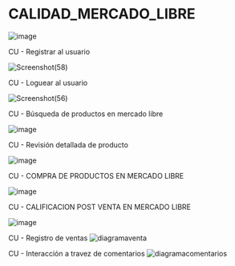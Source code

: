 # CALIDAD_MERCADO_LIBRE

![image](https://user-images.githubusercontent.com/92561404/137435438-834217ee-b021-4d38-9ebf-5193bd53b490.png)

CU - Registrar al usuario

![Screenshot(58)](https://user-images.githubusercontent.com/64567006/137435269-8d05fb9f-6d91-4ab0-9501-59d55d2450bb.png)


CU - Loguear al usuario

![Screenshot(56)](https://user-images.githubusercontent.com/64567006/137435210-11b16f71-cc49-45a8-9f73-9567f97d0fbe.png)




CU - Búsqueda de productos en mercado libre

![image](https://user-images.githubusercontent.com/92562723/137436050-d2b78095-745e-478e-9287-7ff36b7fb06c.png)


CU - Revisión detallada de producto

![image](https://user-images.githubusercontent.com/92562723/137436186-832b4533-8b6a-4899-91b0-e6ca7f730d65.png)


CU - COMPRA DE PRODUCTOS EN MERCADO LIBRE

![image](https://user-images.githubusercontent.com/92561404/137434156-13493419-7ea3-4a96-a03c-d3567ee79a42.png)


CU - CALIFICACION POST VENTA EN MERCADO LIBRE

![image](https://user-images.githubusercontent.com/92561404/137434987-7fbe2ab8-35bd-4c13-80b6-47b90c7faa7c.png)

CU - Registro de ventas
![diagramaventa](https://user-images.githubusercontent.com/92562970/137568731-7d5c9a40-8412-4282-bb0a-202e94eeda0e.png)

CU - Interacción a travez de comentarios
![diagramacomentarios](https://user-images.githubusercontent.com/92562970/137569028-4bf8d99c-ac24-4d3a-93fc-93d8447aa65a.png)



